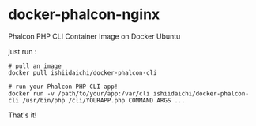 # docker-phalcon-nginx
Phalcon PHP CLI Container Image on Docker Ubuntu

just run :


```
# pull an image
docker pull ishiidaichi/docker-phalcon-cli

# run your Phalcon PHP CLI app!
docker run -v /path/to/your/app:/var/cli ishiidaichi/docker-phalcon-cli /usr/bin/php /cli/YOURAPP.php COMMAND ARGS ... 
```

That's it!
